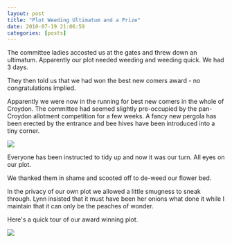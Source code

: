 ```yaml
---
layout: post
title: "Plot Weeding Ultimatum and a Prize"
date: 2010-07-19 21:06:59
categories: [posts]
---
```


The committee ladies accosted us at the gates and threw down an ultimatum. Apparently our plot needed weeding and weeding quick. We had 3 days.

They then told us that we had won the best new comers award - no congratulations implied.

Apparently we were now in the running for best new comers in the whole of Croydon. The committee had seemed slightly pre-occupied by the pan-Croydon allotment competition for a few weeks. A fancy new pergola has been erected by the entrance and bee hives have been introduced into a tiny corner.

![](http://www.earthwoman.co.uk/wp-content/uploads/2010/08/Peaches-225x300.jpg)

Everyone has been instructed to tidy up and now it was our turn. All eyes on our plot.

We thanked them in shame and scooted off to de-weed our flower bed.

In the privacy of our own plot we allowed a little smugness to sneak through. Lynn insisted that it must have been her onions what done it while I maintain that it can only be the peaches of wonder.

Here's a quick tour of our award winning plot.

![](http://www.earthwoman.co.uk/wp-content/uploads/2010/08/4888547245_a29d7ee7f32-450x450.jpg)
